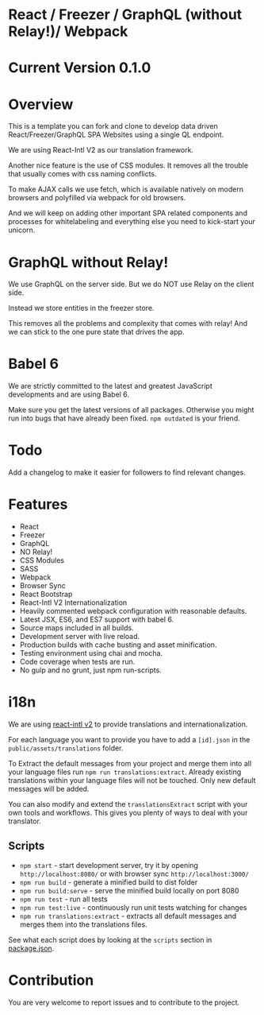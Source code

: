 # React / Freezer / GraphQL (without Relay!)/ Webpack

# Current Version 0.1.0

# Overview

This is a template you can fork and clone to develop data driven React/Freezer/GraphQL SPA Websites using a single QL endpoint.

We are using React-Intl V2 as our translation framework.

Another nice feature is the use of CSS modules. It removes all the trouble that usually comes with css naming conflicts.

To make AJAX calls we use fetch, which is available natively on modern browsers and polyfilled via webpack for old browsers.

And we will keep on adding other important SPA related components and processes for whitelabeling and everything else you need to kick-start your unicorn.

# GraphQL without Relay!

We use GraphQL on the server side. But we do NOT use Relay on the client side.

Instead we store entities in the freezer store.

This removes all the problems and complexity that comes with relay! And we can stick to the one pure state that drives the app.

# Babel 6

We are strictly committed to the latest and greatest JavaScript developments and are using Babel 6.

Make sure you get the latest versions of all packages. Otherwise you might run into bugs that have already been fixed. `npm outdated` is your friend.

# Todo

Add a changelog to make it easier for followers to find relevant changes.

# Features
* React
* Freezer
* GraphQL
* NO Relay!
* CSS Modules
* SASS
* Webpack
* Browser Sync
* React Bootstrap
* React-Intl V2 Internationalization
* Heavily commented webpack configuration with reasonable defaults.
* Latest JSX, ES6, and ES7 support with babel 6.
* Source maps included in all builds.
* Development server with live reload.
* Production builds with cache busting and asset minification.
* Testing environment using chai and mocha.
* Code coverage when tests are run.
* No gulp and no grunt, just npm run-scripts.

# i18n

We are using [react-intl v2](https://github.com/yahoo/react-intl/issues/162) to provide translations and internationalization.

For each language you want to provide you have to add a `[id].json` in the `public/assets/translations` folder.

To Extract the default messages from your project and merge them into all your language files run `npm run translations:extract`.
Already existing translations within your language files will not be touched. Only new default messages will be added.

You can also modify and extend the `translationsExtract` script with your own tools and workflows. This gives you plenty of ways to deal with your translator.

## Scripts

* `npm start` - start development server, try it by opening `http://localhost:8080/` or with browser sync `http://localhost:3000/`
* `npm run build` - generate a minified build to dist folder
* `npm run build:serve` - serve the minified build locally on port 8080
* `npm run test` - run all tests
* `npm run test:live` - continuously run unit tests watching for changes
* `npm run translations:extract` - extracts all default messages and merges them into the translations files.

See what each script does by looking at the `scripts` section in [package.json](./package.json).

# Contribution

You are very welcome to report issues and to contribute to the project.
